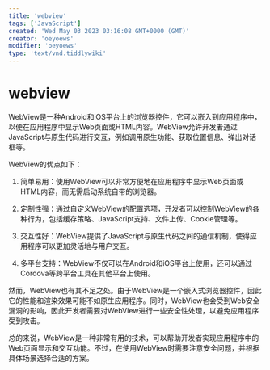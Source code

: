 ```yaml
---
title: 'webview'
tags: ['JavaScript']
created: 'Wed May 03 2023 03:16:08 GMT+0000 (GMT)'
creator: 'oeyoews'
modifier: 'oeyoews'
type: 'text/vnd.tiddlywiki'
---
```


# webview

WebView是一种Android和iOS平台上的浏览器控件，它可以嵌入到应用程序中，以便在应用程序中显示Web页面或HTML内容。WebView允许开发者通过JavaScript与原生代码进行交互，例如调用原生功能、获取位置信息、弹出对话框等。

WebView的优点如下：

1. 简单易用：使用WebView可以非常方便地在应用程序中显示Web页面或HTML内容，而无需启动系统自带的浏览器。

2. 定制性强：通过自定义WebView的配置选项，开发者可以控制WebView的各种行为，包括缓存策略、JavaScript支持、文件上传、Cookie管理等。

3. 交互性好：WebView提供了JavaScript与原生代码之间的通信机制，使得应用程序可以更加灵活地与用户交互。

4. 多平台支持：WebView不仅可以在Android和iOS平台上使用，还可以通过Cordova等跨平台工具在其他平台上使用。

然而，WebView也有其不足之处。由于WebView是一个嵌入式浏览器控件，因此它的性能和渲染效果可能不如原生应用程序。同时，WebView也会受到Web安全漏洞的影响，因此开发者需要对WebView进行一些安全性处理，以避免应用程序受到攻击。

总的来说，WebView是一种非常有用的技术，可以帮助开发者实现应用程序中的Web页面显示和交互功能。不过，在使用WebView时需要注意安全问题，并根据具体场景选择合适的方案。
